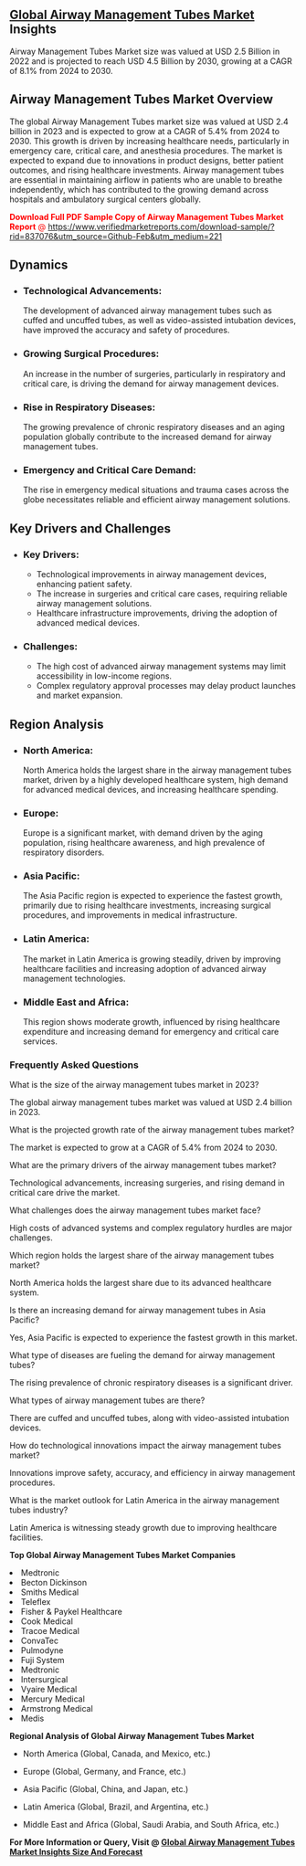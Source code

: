 <h2><a href="https://www.verifiedmarketreports.com/download-sample/?rid=837076&amp;utm_source=Github&amp;utm_medium=221" target="_blank">Global Airway Management Tubes Market</a> Insights</h2><p>Airway Management Tubes Market size was valued at USD 2.5 Billion in 2022 and is projected to reach USD 4.5 Billion by 2030, growing at a CAGR of 8.1% from 2024 to 2030.</p><p> <h2>Airway Management Tubes Market Overview</h2> <p>The global Airway Management Tubes market size was valued at USD 2.4 billion in 2023 and is expected to grow at a CAGR of 5.4% from 2024 to 2030. This growth is driven by increasing healthcare needs, particularly in emergency care, critical care, and anesthesia procedures. The market is expected to expand due to innovations in product designs, better patient outcomes, and rising healthcare investments. Airway management tubes are essential in maintaining airflow in patients who are unable to breathe independently, which has contributed to the growing demand across hospitals and ambulatory surgical centers globally.</p> <p><p><span class=""><span style="color: #ff0000;"><strong>Download Full PDF Sample Copy of Airway Management Tubes Market Report</strong> @ </span><a href="https://www.verifiedmarketreports.com/download-sample/?rid=837076&amp;utm_source=Github-Feb&amp;utm_medium=221" target="_blank">https://www.verifiedmarketreports.com/download-sample/?rid=837076&amp;utm_source=Github-Feb&amp;utm_medium=221</a></span></p></p> <h2>Dynamics</h2> <ul> <li><h3>Technological Advancements:</h3> The development of advanced airway management tubes such as cuffed and uncuffed tubes, as well as video-assisted intubation devices, have improved the accuracy and safety of procedures.</li> <li><h3>Growing Surgical Procedures:</h3> An increase in the number of surgeries, particularly in respiratory and critical care, is driving the demand for airway management devices.</li> <li><h3>Rise in Respiratory Diseases:</h3> The growing prevalence of chronic respiratory diseases and an aging population globally contribute to the increased demand for airway management tubes.</li> <li><h3>Emergency and Critical Care Demand:</h3> The rise in emergency medical situations and trauma cases across the globe necessitates reliable and efficient airway management solutions.</li> </ul> <h2>Key Drivers and Challenges</h2> <ul> <li><h3>Key Drivers:</h3> <ul> <li>Technological improvements in airway management devices, enhancing patient safety.</li> <li>The increase in surgeries and critical care cases, requiring reliable airway management solutions.</li> <li>Healthcare infrastructure improvements, driving the adoption of advanced medical devices.</li> </ul> </li> <li><h3>Challenges:</h3> <ul> <li>The high cost of advanced airway management systems may limit accessibility in low-income regions.</li> <li>Complex regulatory approval processes may delay product launches and market expansion.</li> </ul> </li> </ul> <h2>Region Analysis</h2> <ul> <li><h3>North America:</h3> North America holds the largest share in the airway management tubes market, driven by a highly developed healthcare system, high demand for advanced medical devices, and increasing healthcare spending.</li> <li><h3>Europe:</h3> Europe is a significant market, with demand driven by the aging population, rising healthcare awareness, and high prevalence of respiratory disorders.</li> <li><h3>Asia Pacific:</h3> The Asia Pacific region is expected to experience the fastest growth, primarily due to rising healthcare investments, increasing surgical procedures, and improvements in medical infrastructure.</li> <li><h3>Latin America:</h3> The market in Latin America is growing steadily, driven by improving healthcare facilities and increasing adoption of advanced airway management technologies.</li> <li><h3>Middle East and Africa:</h3> This region shows moderate growth, influenced by rising healthcare expenditure and increasing demand for emergency and critical care services.</li> </ul> <h3>Frequently Asked Questions</h3> <p>What is the size of the airway management tubes market in 2023?</p> <p>The global airway management tubes market was valued at USD 2.4 billion in 2023.</p> <p>What is the projected growth rate of the airway management tubes market?</p> <p>The market is expected to grow at a CAGR of 5.4% from 2024 to 2030.</p> <p>What are the primary drivers of the airway management tubes market?</p> <p>Technological advancements, increasing surgeries, and rising demand in critical care drive the market.</p> <p>What challenges does the airway management tubes market face?</p> <p>High costs of advanced systems and complex regulatory hurdles are major challenges.</p> <p>Which region holds the largest share of the airway management tubes market?</p> <p>North America holds the largest share due to its advanced healthcare system.</p> <p>Is there an increasing demand for airway management tubes in Asia Pacific?</p> <p>Yes, Asia Pacific is expected to experience the fastest growth in this market.</p> <p>What type of diseases are fueling the demand for airway management tubes?</p> <p>The rising prevalence of chronic respiratory diseases is a significant driver.</p> <p>What types of airway management tubes are there?</p> <p>There are cuffed and uncuffed tubes, along with video-assisted intubation devices.</p> <p>How do technological innovations impact the airway management tubes market?</p> <p>Innovations improve safety, accuracy, and efficiency in airway management procedures.</p> <p>What is the market outlook for Latin America in the airway management tubes industry?</p> <p>Latin America is witnessing steady growth due to improving healthcare facilities.</p> </p><p><strong>Top Global Airway Management Tubes Market Companies</strong></p><div data-test-id=""><p><li>Medtronic</li><li> Becton Dickinson</li><li> Smiths Medical</li><li> Teleflex</li><li> Fisher & Paykel Healthcare</li><li> Cook Medical</li><li> Tracoe Medical</li><li> ConvaTec</li><li> Pulmodyne</li><li> Fuji System</li><li> Medtronic</li><li> Intersurgical</li><li> Vyaire Medical</li><li> Mercury Medical</li><li> Armstrong Medical</li><li> Medis</li></p><div><strong>Regional Analysis of&nbsp;Global Airway Management Tubes Market</strong></div><ul><li dir="ltr"><p dir="ltr">North America&nbsp;(Global, Canada, and Mexico, etc.)</p></li><li dir="ltr"><p dir="ltr">Europe (Global, Germany, and France, etc.)</p></li><li dir="ltr"><p dir="ltr">Asia Pacific&nbsp;(Global, China, and Japan, etc.)</p></li><li dir="ltr"><p dir="ltr">Latin America&nbsp;(Global, Brazil, and Argentina, etc.)</p></li><li dir="ltr">Middle East and Africa&nbsp;(Global, Saudi Arabia, and South Africa, etc.)</li></ul><p><strong>For More Information or Query, Visit @&nbsp;</strong><strong><a href="https://www.verifiedmarketreports.com/product/airway-management-tubes-market/?utm_source=Github&amp;utm_medium=221" target="_blank">Global Airway Management Tubes Market Insights Size And Forecast</a></strong></p></div>

